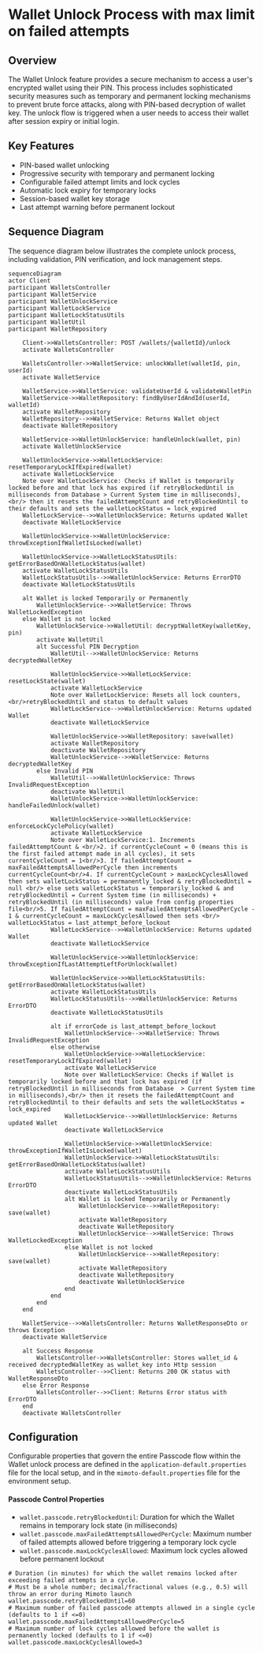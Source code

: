 # Wallet Unlock Process with max limit on failed attempts

## Overview

The Wallet Unlock feature provides a secure mechanism to access a user's encrypted wallet using their PIN. This process includes sophisticated security measures such as temporary and permanent locking mechanisms to prevent brute force attacks, along with PIN-based decryption of wallet key. The unlock flow is triggered when a user needs to access their wallet after session expiry or initial login.

## Key Features

- PIN-based wallet unlocking
- Progressive security with temporary and permanent locking
- Configurable failed attempt limits and lock cycles
- Automatic lock expiry for temporary locks
- Session-based wallet key storage
- Last attempt warning before permanent lockout

## Sequence Diagram

The sequence diagram below illustrates the complete unlock process, including validation, PIN verification, and lock management steps.

```mermaid
sequenceDiagram
actor Client
participant WalletsController
participant WalletService
participant WalletUnlockService
participant WalletLockService
participant WalletLockStatusUtils
participant WalletUtil
participant WalletRepository

    Client->>WalletsController: POST /wallets/{walletId}/unlock
    activate WalletsController
    
    WalletsController->>WalletService: unlockWallet(walletId, pin, userId)
    activate WalletService
    
    WalletService->>WalletService: validateUserId & validateWalletPin
    WalletService->>WalletRepository: findByUserIdAndId(userId, walletId)
    activate WalletRepository
    WalletRepository-->>WalletService: Returns Wallet object
    deactivate WalletRepository
    
    WalletService->>WalletUnlockService: handleUnlock(wallet, pin)
    activate WalletUnlockService
    
    WalletUnlockService->>WalletLockService: resetTemporaryLockIfExpired(wallet)
    activate WalletLockService
    Note over WalletLockService: Checks if Wallet is temporarily locked before and that lock has expired (if retryBlockedUntil in milliseconds from Database > Current System time in milliseconds),<br/> then it resets the failedAttemptCount and retryBlockedUntil to their defaults and sets the walletLockStatus = lock_expired
    WalletLockService-->>WalletUnlockService: Returns updated Wallet
    deactivate WalletLockService
    
    WalletUnlockService->>WalletUnlockService: throwExceptionIfWalletIsLocked(wallet)
    
    WalletUnlockService->>WalletLockStatusUtils: getErrorBasedOnWalletLockStatus(wallet)
    activate WalletLockStatusUtils
    WalletLockStatusUtils-->>WalletUnlockService: Returns ErrorDTO
    deactivate WalletLockStatusUtils
    
    alt Wallet is locked Temporarily or Permanently
        WalletUnlockService-->>WalletService: Throws WalletLockedException
    else Wallet is not locked
        WalletUnlockService->>WalletUtil: decryptWalletKey(walletKey, pin)
        activate WalletUtil
        alt Successful PIN Decryption
            WalletUtil-->>WalletUnlockService: Returns decryptedWalletKey

            WalletUnlockService->>WalletLockService: resetLockState(wallet)
            activate WalletLockService
            Note over WalletLockService: Resets all lock counters,<br/>retryBlockedUntil and status to default values
            WalletLockService-->>WalletUnlockService: Returns updated Wallet
            deactivate WalletLockService
            
            WalletUnlockService->>WalletRepository: save(wallet)
            activate WalletRepository
            deactivate WalletRepository
            WalletUnlockService-->>WalletService: Returns decryptedWalletKey
        else Invalid PIN
            WalletUtil-->>WalletUnlockService: Throws InvalidRequestException
            deactivate WalletUtil
            WalletUnlockService->>WalletUnlockService: handleFailedUnlock(wallet)
            
            WalletUnlockService->>WalletLockService: enforceLockCyclePolicy(wallet)
            activate WalletLockService
            Note over WalletLockService:1. Increments failedAttemptCount & <br/>2. if currentCycleCount = 0 (means this is the first failed attempt made in all cycles), it sets currentCycleCount = 1<br/>3. If failedAttemptCount = maxFailedAttemptsAllowedPerCycle then increments currentCycleCount<br/>4. If currentCycleCount > maxLockCyclesAllowed then sets walletLockStatus = permanently_locked & retryBlockedUntil = null <br/> else sets walletLockStatus = temporarily_locked & and retryBlockedUntil = Current System time (in milliseconds) + retryBlockedUntil (in milliseconds) value from config properties file<br/>5. If failedAttemptCount = maxFailedAttemptsAllowedPerCycle - 1 & currentCycleCount = maxLockCyclesAllowed then sets <br/> walletLockStatus = last_attempt_before_lockout
            WalletLockService-->>WalletUnlockService: Returns updated Wallet
            deactivate WalletLockService
            
            WalletUnlockService->>WalletUnlockService: throwExceptionIfLastAttemptLeftForUnlock(wallet)
            
            WalletUnlockService->>WalletLockStatusUtils: getErrorBasedOnWalletLockStatus(wallet)
            activate WalletLockStatusUtils
            WalletLockStatusUtils-->>WalletUnlockService: Returns ErrorDTO
            deactivate WalletLockStatusUtils
            
            alt if errorCode is last_attempt_before_lockout
                WalletUnlockService-->>WalletService: Throws InvalidRequestException
            else otherwise
                WalletUnlockService->>WalletLockService: resetTemporaryLockIfExpired(wallet)
                activate WalletLockService
                Note over WalletLockService: Checks if Wallet is temporarily locked before and that lock has expired (if retryBlockedUntil in milliseconds from Database  > Current System time in milliseconds),<br/> then it resets the failedAttemptCount and retryBlockedUntil to their defaults and sets the walletLockStatus = lock_expired
                WalletLockService-->>WalletUnlockService: Returns updated Wallet
                deactivate WalletLockService
                
                WalletUnlockService->>WalletUnlockService: throwExceptionIfWalletIsLocked(wallet)
                WalletUnlockService->>WalletLockStatusUtils: getErrorBasedOnWalletLockStatus(wallet)
                activate WalletLockStatusUtils
                WalletLockStatusUtils-->>WalletUnlockService: Returns ErrorDTO
                deactivate WalletLockStatusUtils
                alt Wallet is locked Temporarily or Permanently
                    WalletUnlockService-->>WalletRepository: save(wallet)
                    activate WalletRepository
                    deactivate WalletRepository
                    WalletUnlockService-->>WalletService: Throws WalletLockedException
                else Wallet is not locked
                    WalletUnlockService-->>WalletRepository: save(wallet)
                    activate WalletRepository
                    deactivate WalletRepository
                    deactivate WalletUnlockService
                end
            end
        end
    end
    
    WalletService-->>WalletsController: Returns WalletResponseDto or throws Exception
    deactivate WalletService

    alt Success Response
        WalletsController->>WalletsController: Stores wallet_id & received decryptedWalletKey as wallet_key into Http session
        WalletsController-->>Client: Returns 200 OK status with WalletResponseDto
    else Error Response
        WalletsController-->>Client: Returns Error status with ErrorDTO
    end
    deactivate WalletsController
```
## Configuration

Configurable properties that govern the entire Passcode flow within the Wallet unlock process are defined in the
`application-default.properties` file for the local setup, and in the `mimoto-default.properties` file for the environment setup.

#### Passcode Control Properties
- `wallet.passcode.retryBlockedUntil`: Duration for which the Wallet remains in temporary lock state (in milliseconds)
- `wallet.passcode.maxFailedAttemptsAllowedPerCycle`: Maximum number of failed attempts allowed before triggering a temporary lock cycle
- `wallet.passcode.maxLockCyclesAllowed`: Maximum lock cycles allowed before permanent lockout

```properties
# Duration (in minutes) for which the wallet remains locked after exceeding failed attempts in a cycle.
# Must be a whole number; decimal/fractional values (e.g., 0.5) will throw an error during Mimoto launch
wallet.passcode.retryBlockedUntil=60
# Maximum number of failed passcode attempts allowed in a single cycle (defaults to 1 if <=0)
wallet.passcode.maxFailedAttemptsAllowedPerCycle=5
# Maximum number of lock cycles allowed before the wallet is permanently locked (defaults to 1 if <=0)
wallet.passcode.maxLockCyclesAllowed=3
```